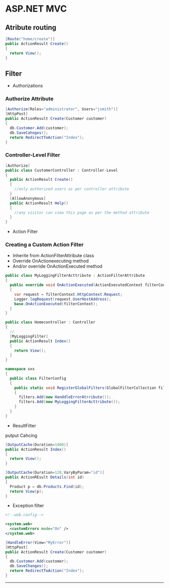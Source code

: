 
# ASP.NET MVC

## Atribute routing

```cs
[Route("home/create")]
public ActionResult Create()
{
  return View();
}
```


## Filter

- Authorizations

### Authorize Attribute

```cs
[Authorize(Roles="administrator", Users="jsmith")]
[HttpPost]
public ActionResult Create(Customer customer)
{
  db.Customer.Add(customer);
  db.SaveCahnges();
  return RedirectToAction("Index");
}

```

### Controller-Level Filter

```cs
[Authorize]
public class CustomerController : Controller-Level
{
  public ActionResult Create()
  {
    //only authorized users as per controller attribute
  }
  [AllowAnonymous]
  public ActionResult Help()
  {
    //any visitor can view this page as per the method attribute
  }
}

```

- Action Filter

### Creating a Custom Action Filter
- Inherite from ActionFilterAttribute class
- Override OnActionexecuting method
- And/or override OnActionExecuted method

```cs
public class MyLoggingFilterActtribute : ActionFilterAttribute
{
  public override void OnActionExecuted(ActionExecutedContext filterContext)
  {
    var request = filterContext.HttpContext.Request;
    Logger.logRequest(request.UserHostAddress);
    base.OnActionExecuted(filterContext);
  }
}
```

```cs
public class Homecontroller : Controller
{
  //
  [MyLoggingFilter]
  public ActionResult Index()
  {
    return View();
  }
}
```


```cs
namespace xxx
{
  public class FilterConfig
  {
    public static void RegisterGlobalFilters(GlobalFilterCollection filters)
    {
      filters.Add(new HanddleErrorAtrribute());
      filters.Add(new MyLoggingFilterActtribute());
    }
  }
}

```

- ResultFilter

putput Cahcing

```cs
[OutputCache(Duration=1800)]
public ActionResult Index()
{
  return View();
}

[OutputCache(Duration=120,VaryByParam="id")]
public ActionREsult Details(int id)
{
  Product p = db.Products.Find(id);
  return View(p);
}

```

- Exception filter

```xml
<!--web.config-->

<system.web>
  <customErrors mode="On" />
</system.web>
```

```cs
[HandleError(View="MyError")]
[HttpPost]
public ActionResult Create(Customer customer)
{
  db.Customer.Add(customer);
  db.SaveChanges();
  return RedirectToAction("Index");
}
```

---------------------------------------
